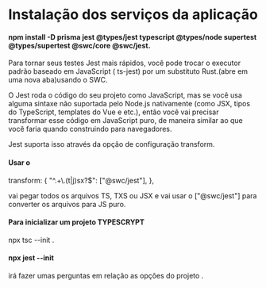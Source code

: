# Instalação dos serviços da aplicação

#### npm install -D prisma jest @types/jest typescript @types/node supertest @types/supertest @swc/core @swc/jest.

Para tornar seus testes Jest mais rápidos, você pode trocar o executor padrão baseado em JavaScript ( ts-jest) por um substituto Rust.(abre em uma nova aba)usando o SWC.

O Jest roda o código do seu projeto como JavaScript, mas se você usa alguma sintaxe não suportada pelo Node.js nativamente (como JSX, tipos do TypeScript, templates do Vue e etc.), então você vai precisar transformar esse código em JavaScript puro, de maneira similar ao que você faria quando construindo para navegadores.

Jest suporta isso através da opção de configuração transform.

#### Usar o  
transform: {
    "^.+\\.(t|j)sx?$": ["@swc/jest"],
  },
  
 vai pegar todos os arquivos TS, TXS ou JSX e vai usar o ["@swc/jest"] para converter os arquivos para JS puro.

#### Para inicializar um projeto TYPESCRYPT
 npx tsc --init .

#### npx jest --init
irá fazer umas perguntas em relação as opções do projeto .
